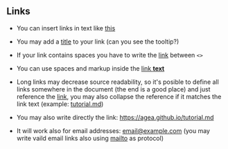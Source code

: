 Links
-----

- You can insert links in text like [this](/tutorial.md)

- You may add a [title](https://agea.github.io/tutorial.md "Markdown Tutorial") to your link (can you see the tooltip?)

- If your link contains spaces you have to write the [link](<http://example.com/a space>) between `<>`

- You can use spaces and markup inside the [link **text**](https://agea.github.io/tutorial.md)

- Long links may decrease source readability, so it's posible to define all links somewhere in the document (the end is a good place) and just reference the [link][tutorial.md], you may also collapse the reference if it matches the link text (example:  [tutorial.md][])

- You may also write directly the link: <https://agea.github.io/tutorial.md>

- It will work also for email addresses: <email@example.com> (you may write vaild email links also using [mailto](mailto:email@example.com) as protocol)


[tutorial.md]: https://agea.
